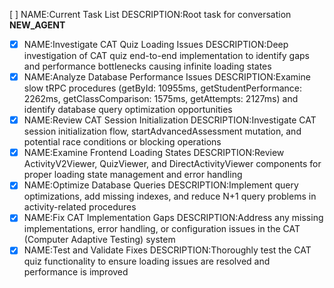 [ ] NAME:Current Task List DESCRIPTION:Root task for conversation __NEW_AGENT__
-[x] NAME:Investigate CAT Quiz Loading Issues DESCRIPTION:Deep investigation of CAT quiz end-to-end implementation to identify gaps and performance bottlenecks causing infinite loading states
-[x] NAME:Analyze Database Performance Issues DESCRIPTION:Examine slow tRPC procedures (getById: 10955ms, getStudentPerformance: 2262ms, getClassComparison: 1575ms, getAttempts: 2127ms) and identify database query optimization opportunities
-[x] NAME:Review CAT Session Initialization DESCRIPTION:Investigate CAT session initialization flow, startAdvancedAssessment mutation, and potential race conditions or blocking operations
-[x] NAME:Examine Frontend Loading States DESCRIPTION:Review ActivityV2Viewer, QuizViewer, and DirectActivityViewer components for proper loading state management and error handling
-[x] NAME:Optimize Database Queries DESCRIPTION:Implement query optimizations, add missing indexes, and reduce N+1 query problems in activity-related procedures
-[x] NAME:Fix CAT Implementation Gaps DESCRIPTION:Address any missing implementations, error handling, or configuration issues in the CAT (Computer Adaptive Testing) system
-[x] NAME:Test and Validate Fixes DESCRIPTION:Thoroughly test the CAT quiz functionality to ensure loading issues are resolved and performance is improved